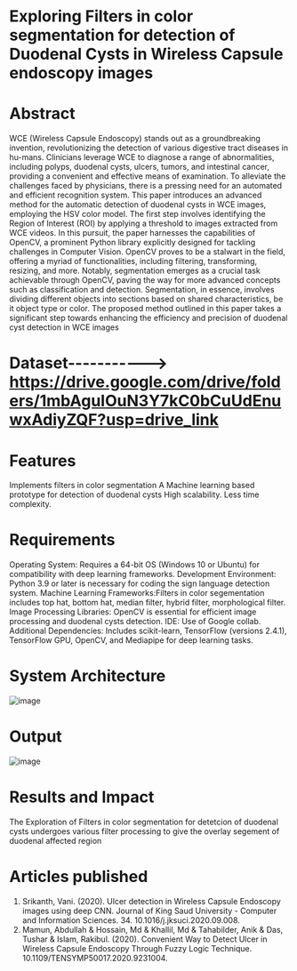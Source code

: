 # Exploring Filters in color segmentation for detection of Duodenal Cysts in Wireless Capsule endoscopy images 
# Abstract
WCE (Wireless Capsule Endoscopy) stands out as a groundbreaking invention, revolutionizing the detection of various digestive
tract diseases in hu-mans. Clinicians leverage WCE to diagnose a range of abnormalities, including polyps, duodenal cysts, 
ulcers, tumors, and intestinal cancer, providing a convenient and effective means of examination. To alleviate the challenges 
faced by physicians, there is a pressing need for an automated and efficient recognition system. This paper introduces an 
advanced method for the automatic detection of duodenal cysts in WCE images, employing the HSV color model. The first step 
involves identifying the Region of Interest (ROI) by applying a threshold to images extracted from WCE videos. In this pursuit, 
the paper harnesses the capabilities of OpenCV, a prominent Python library explicitly designed for tackling challenges in 
Computer Vision. OpenCV proves to be a stalwart in the field, offering a myriad of functionalities, including filtering, 
transforming, resizing, and more. Notably, segmentation emerges as a crucial task achievable through OpenCV, paving the way 
for more advanced concepts such as classification and detection. Segmentation, in essence, involves dividing different objects 
into sections based on shared characteristics, be it object type or color. The proposed method outlined in this paper takes a 
significant step towards enhancing the efficiency and precision of duodenal cyst detection in WCE images

# Dataset-----------> https://drive.google.com/drive/folders/1mbAguIOuN3Y7kC0bCuUdEnuwxAdiyZQF?usp=drive_link

# Features
Implements filters in color segmentation
A Machine learning based prototype for detection of duodenal cysts
High scalability.
Less time complexity.

# Requirements
Operating System: Requires a 64-bit OS (Windows 10 or Ubuntu) for compatibility with deep learning frameworks.
Development Environment: Python 3.9 or later is necessary for coding the sign language detection system.
Machine Learning Frameworks:Filters in color segementation includes top hat, bottom  hat, median filter, hybrid filter, morphological filter.
Image Processing Libraries: OpenCV is essential for efficient image processing and duodenal cysts detection.
IDE: Use of Google collab.
Additional Dependencies: Includes scikit-learn, TensorFlow (versions 2.4.1), TensorFlow GPU, OpenCV, and Mediapipe for deep learning tasks.

# System Architecture 
![image](https://github.com/BHARGAVIASP/Duodenal-Cyst-detection/assets/128121822/2c783cbc-6e84-42b4-b9c5-e2dc5fbf119c)

# Output
![image](https://github.com/BHARGAVIASP/Duodenal-Cyst-detection/assets/128121822/88800d15-77e8-4959-8367-24abc86968d8)

# Results and Impact

The Exploration of Filters in color segmentation for detetcion of duodenal cysts undergoes various filter processing to give the overlay segement of duodenal affected region

# Articles published

1. Srikanth, Vani. (2020). Ulcer detection in Wireless Capsule Endoscopy images using deep CNN. Journal of King Saud University - Computer and Information Sciences. 34. 10.1016/j.jksuci.2020.09.008.
2. Mamun, Abdullah & Hossain, Md & Khallil, Md & Tahabilder, Anik & Das, Tushar & Islam, Rakibul. (2020). Convenient Way to Detect Ulcer in Wireless Capsule Endoscopy Through Fuzzy Logic Technique. 10.1109/TENSYMP50017.2020.9231004.


